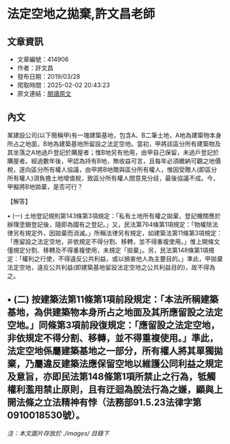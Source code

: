 # 法定空地之拋棄,許文昌老師

## 文章資訊
- 文章編號：414906
- 作者：許文昌
- 發布日期：2019/03/28
- 爬取時間：2025-02-02 20:43:23
- 原文連結：[閱讀原文](https://real-estate.get.com.tw/Columns/detail.aspx?no=414906)

## 內文
某建設公司(以下簡稱甲)有一塊建築基地，包含A、B二筆土地，A地為建築物本身所占之地面，B地為建築基地所留設之法定空地。當初，甲將該區分所有建築物及其坐落之A地過戶登記於購屋者；惟B地另有他用，由甲自己保留，未過戶登記於購屋者。經過數年後，甲認為持有B地，無收益可言，且每年必須繳納可觀之地價稅，遂向區分所有權人協議，由甲將B地贈與區分所有權人，惟因受贈人(即區分所有權人)須負擔土地增值稅，致區分所有權人間意見分歧，最後協議不成。今，甲擬將B地拋棄，是否可行？

【解答】

• (一) 土地登記規則第143條第3項規定：「私有土地所有權之拋棄，登記機關應於辦理塗銷登記後，隨即為國有之登記。」又，民法第764條第1項規定：「物權除法律另有規定外，因拋棄而消滅。」所稱法律另有規定，如建築法第11條第3項規定：「應留設之法定空地，非依規定不得分割、移轉，並不得重複使用。」惟上開條文僅規定分割、移轉及不得重複使用，未規定「拋棄」。另，民法第148條第1項規定：「權利之行使，不得違反公共利益，或以損害他人為主要目的。」準此，甲拋棄法定空地，違反公共利益(即建築基地留設法定空地之公共利益目的)，故不得為之。

• (二) 按建築法第11條第1項前段規定：「本法所稱建築基地，為供建築物本身所占之地面及其所應留設之法定空地。」同條第3項前段復規定：「應留設之法定空地，非依規定不得分割、移轉，並不得重複使用。」準此，法定空地係屬建築基地之一部分，所有權人將其單獨拋棄，乃屬違反建築法應保留空地以維護公同利益之規定及意旨，亦即民法第148條第1項所禁止之行為，牴觸權利濫用禁止原則，且有迂迴為脫法行為之嫌，顯與上開法條之立法精神有悖（法務部91.5.23法律字第0910018530號）。
---
*注：本文圖片存放於 ./images/ 目錄下*
